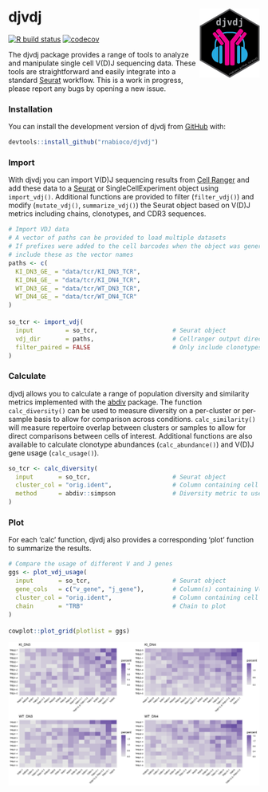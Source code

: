 
# **djvdj** <img src="man/figures/logo.png" align="right" alt="" width="120" />

<!-- badges: start -->

[![R build
status](https://github.com/rnabioco/djvdj/workflows/R-CMD-check/badge.svg)](https://github.com/rnabioco/djvdj/actions)
[![codecov](https://codecov.io/gh/rnabioco/djvdj/branch/master/graph/badge.svg)](https://codecov.io/gh/rnabioco/djvdj)
<!-- badges: end -->

The djvdj package provides a range of tools to analyze and manipulate
single cell V(D)J sequencing data. These tools are straightforward and
easily integrate into a standard [Seurat](https://satijalab.org/seurat/)
workflow. This is a work in progress, please report any bugs by opening
a new issue.

### **Installation**

You can install the development version of djvdj from
[GitHub](https://github.com/rnabioco/djvdj) with:

``` r
devtools::install_github("rnabioco/djvdj")
```

### **Import**

With djvdj you can import V(D)J sequencing results from [Cell
Ranger](https://support.10xgenomics.com/single-cell-vdj/software/pipelines/latest/using/vdj#header)
and add these data to a [Seurat](https://satijalab.org/seurat/) or
SingleCellExperiment object using `import_vdj()`. Additional functions
are provided to filter (`filter_vdj()`) and modify (`mutate_vdj()`,
`summarize_vdj()`) the Seurat object based on V(D)J metrics including
chains, clonotypes, and CDR3 sequences.

``` r
# Import VDJ data
# A vector of paths can be provided to load multiple datasets
# If prefixes were added to the cell barcodes when the object was generated,
# include these as the vector names
paths <- c(
  KI_DN3_GE_ = "data/tcr/KI_DN3_TCR",
  KI_DN4_GE_ = "data/tcr/KI_DN4_TCR",
  WT_DN3_GE_ = "data/tcr/WT_DN3_TCR",
  WT_DN4_GE_ = "data/tcr/WT_DN4_TCR"
)

so_tcr <- import_vdj(
  input         = so_tcr,                     # Seurat object
  vdj_dir       = paths,                      # Cellranger output directories
  filter_paired = FALSE                       # Only include clonotypes with paired chains
)
```

### **Calculate**

djvdj allows you to calculate a range of population diversity and
similarity metrics implemented with the
[abdiv](https://github.com/kylebittinger/abdiv) package. The function
`calc_diversity()` can be used to measure diversity on a per-cluster or
per-sample basis to allow for comparison across conditions.
`calc_similarity()` will measure repertoire overlap between clusters or
samples to allow for direct comparisons between cells of interest.
Additional functions are also available to calculate clonotype
abundances (`calc_abundance()`) and V(D)J gene usage (`calc_usage()`).

``` r
so_tcr <- calc_diversity(
  input       = so_tcr,                       # Seurat object
  cluster_col = "orig.ident",                 # Column containing cell clusters to compare
  method      = abdiv::simpson                # Diversity metric to use
)
```

### **Plot**

For each ‘calc’ function, djvdj also provides a corresponding ‘plot’
function to summarize the results.

``` r
# Compare the usage of different V and J genes
ggs <- plot_vdj_usage(
  input       = so_tcr,                       # Seurat object
  gene_cols   = c("v_gene", "j_gene"),        # Column(s) containing V(D)J genes to plot
  cluster_col = "orig.ident",                 # Column containing cell clusters to compare
  chain       = "TRB"                         # Chain to plot
)

cowplot::plot_grid(plotlist = ggs)
```

![](man/figures/README-usage-1.png)<!-- -->
